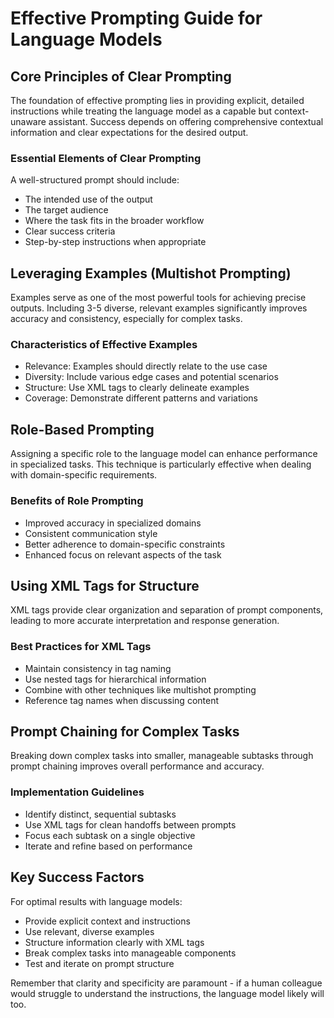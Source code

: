 # Effective Prompting Guide for Language Models

## Core Principles of Clear Prompting

The foundation of effective prompting lies in providing explicit, detailed instructions while treating the language model as a capable but context-unaware assistant. Success depends on offering comprehensive contextual information and clear expectations for the desired output.

### Essential Elements of Clear Prompting

A well-structured prompt should include:
- The intended use of the output
- The target audience
- Where the task fits in the broader workflow
- Clear success criteria
- Step-by-step instructions when appropriate

## Leveraging Examples (Multishot Prompting)

Examples serve as one of the most powerful tools for achieving precise outputs. Including 3-5 diverse, relevant examples significantly improves accuracy and consistency, especially for complex tasks.

### Characteristics of Effective Examples
- Relevance: Examples should directly relate to the use case
- Diversity: Include various edge cases and potential scenarios
- Structure: Use XML tags to clearly delineate examples
- Coverage: Demonstrate different patterns and variations

## Role-Based Prompting

Assigning a specific role to the language model can enhance performance in specialized tasks. This technique is particularly effective when dealing with domain-specific requirements.

### Benefits of Role Prompting
- Improved accuracy in specialized domains
- Consistent communication style
- Better adherence to domain-specific constraints
- Enhanced focus on relevant aspects of the task

## Using XML Tags for Structure

XML tags provide clear organization and separation of prompt components, leading to more accurate interpretation and response generation.

### Best Practices for XML Tags
- Maintain consistency in tag naming
- Use nested tags for hierarchical information
- Combine with other techniques like multishot prompting
- Reference tag names when discussing content

## Prompt Chaining for Complex Tasks

Breaking down complex tasks into smaller, manageable subtasks through prompt chaining improves overall performance and accuracy.

### Implementation Guidelines
- Identify distinct, sequential subtasks
- Use XML tags for clean handoffs between prompts
- Focus each subtask on a single objective
- Iterate and refine based on performance

## Key Success Factors

For optimal results with language models:
- Provide explicit context and instructions
- Use relevant, diverse examples
- Structure information clearly with XML tags
- Break complex tasks into manageable components
- Test and iterate on prompt structure

Remember that clarity and specificity are paramount - if a human colleague would struggle to understand the instructions, the language model likely will too.
